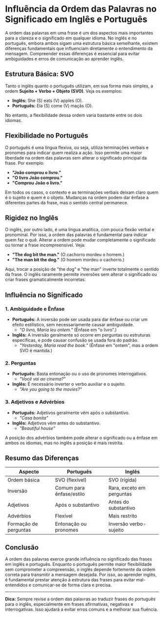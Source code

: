 
# Influência da Ordem das Palavras no Significado em Inglês e Português

A ordem das palavras em uma frase é um dos aspectos mais importantes para a clareza e o significado em qualquer idioma. No inglês e no português, embora ambos sigam uma estrutura básica semelhante, existem diferenças fundamentais que influenciam diretamente o entendimento da mensagem. Compreender essas diferenças é essencial para evitar ambiguidades e erros de comunicação ao aprender inglês.

## Estrutura Básica: SVO

Tanto o inglês quanto o português utilizam, em sua forma mais simples, a ordem **Sujeito + Verbo + Objeto (SVO)**. Veja os exemplos:

- **Inglês:** She (S) eats (V) apples (O).
- **Português:** Ela (S) come (V) maçãs (O).

No entanto, a flexibilidade dessa ordem varia bastante entre os dois idiomas.

## Flexibilidade no Português

O português é uma língua flexiva, ou seja, utiliza terminações verbais e pronomes para indicar quem realiza a ação. Isso permite uma maior liberdade na ordem das palavras sem alterar o significado principal da frase. Por exemplo:

- **"João comprou o livro."**
- **"O livro João comprou."**
- **"Comprou João o livro."**

Em todos os casos, o contexto e as terminações verbais deixam claro quem é o sujeito e quem é o objeto. Mudanças na ordem podem dar ênfase a diferentes partes da frase, mas o sentido central permanece.

## Rigidez no Inglês

O inglês, por outro lado, é uma língua analítica, com pouca flexão verbal e pronominal. Por isso, a ordem das palavras é fundamental para indicar quem faz o quê. Alterar a ordem pode mudar completamente o significado ou tornar a frase incompreensível. Veja:

- **"The dog bit the man."** (O cachorro mordeu o homem.)
- **"The man bit the dog."** (O homem mordeu o cachorro.)

Aqui, trocar a posição de "the dog" e "the man" inverte totalmente o sentido da frase. O inglês raramente permite inversões sem alterar o significado ou criar frases gramaticalmente incorretas.

## Influência no Significado

### 1. **Ambiguidade e Ênfase**

- **Português:** A inversão pode ser usada para dar ênfase ou criar um efeito estilístico, sem necessariamente causar ambiguidade.
  - *"O livro, Maria leu ontem."* (Ênfase em "o livro".)
- **Inglês:** A inversão geralmente só ocorre em perguntas ou estruturas específicas, e pode causar confusão se usada fora do padrão.
  - *"Yesterday, Maria read the book."* (Ênfase em "ontem", mas a ordem SVO é mantida.)

### 2. **Perguntas**

- **Português:** Basta entonação ou o uso de pronomes interrogativos.
  - *"Você vai ao cinema?"*
- **Inglês:** É necessário inverter o verbo auxiliar e o sujeito.
  - *"Are you going to the movies?"*

### 3. **Adjetivos e Advérbios**

- **Português:** Adjetivos geralmente vêm após o substantivo.
  - *"Casa bonita"*
- **Inglês:** Adjetivos vêm antes do substantivo.
  - *"Beautiful house"*

A posição dos advérbios também pode alterar o significado ou a ênfase em ambos os idiomas, mas no inglês a posição é mais restrita.

## Resumo das Diferenças

| Aspecto                | Português                        | Inglês                          |
|------------------------|----------------------------------|---------------------------------|
| Ordem básica           | SVO (flexível)                   | SVO (rígida)                    |
| Inversão               | Comum para ênfase/estilo         | Rara, exceto em perguntas       |
| Adjetivos              | Após o substantivo               | Antes do substantivo            |
| Advérbios              | Flexível                         | Mais restrito                   |
| Formação de perguntas  | Entonação ou pronomes            | Inversão verbo-sujeito          |

## Conclusão

A ordem das palavras exerce grande influência no significado das frases em inglês e português. Enquanto o português permite maior flexibilidade sem comprometer a compreensão, o inglês depende fortemente da ordem correta para transmitir a mensagem desejada. Por isso, ao aprender inglês, é fundamental prestar atenção à estrutura das frases para evitar mal-entendidos e comunicar-se de forma clara e precisa.

---
**Dica:** Sempre revise a ordem das palavras ao traduzir frases do português para o inglês, especialmente em frases afirmativas, negativas e interrogativas. Isso ajudará a evitar erros comuns e a melhorar sua fluência.
```
